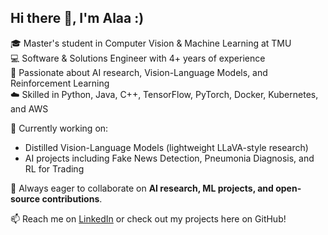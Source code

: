 ## Hi there 👋, I'm Alaa :)

<!--
**alaaasfour/alaaasfour** is a ✨ _special_ ✨ repository because its `README.md` (this file) appears on your GitHub profile.

Here are some ideas to get you started:

- 🔭 I’m currently working on ...
- 🌱 I’m currently learning ...
- 👯 I’m looking to collaborate on ...
- 🤔 I’m looking for help with ...
- 💬 Ask me about ...
- 📫 How to reach me: ...
- 😄 Pronouns: ...
- ⚡ Fun fact: ...
-->
🎓 Master's student in Computer Vision & Machine Learning at TMU  
💻 Software & Solutions Engineer with 4+ years of experience  
🤖 Passionate about AI research, Vision-Language Models, and Reinforcement Learning  
☁️ Skilled in Python, Java, C++, TensorFlow, PyTorch, Docker, Kubernetes, and AWS  

🚀 Currently working on:
- Distilled Vision-Language Models (lightweight LLaVA-style research)  
- AI projects including Fake News Detection, Pneumonia Diagnosis, and RL for Trading  

🌱 Always eager to collaborate on **AI research, ML projects, and open-source contributions**.  

📫 Reach me on [LinkedIn](https://www.linkedin.com/in/alaaasfour/) or check out my projects here on GitHub!
